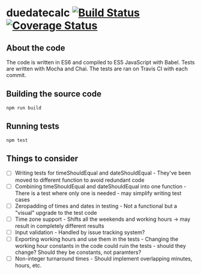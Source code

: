 # duedatecalc [![Build Status](https://travis-ci.org/vimtaai/duedatecalc.svg?branch=master)](https://travis-ci.org/vimtaai/duedatecalc)[![Coverage Status](https://coveralls.io/repos/github/vimtaai/duedatecalc/badge.svg?branch=master)](https://coveralls.io/github/vimtaai/duedatecalc?branch=master)


## About the code

The code is written in ES6 and compiled to ES5 JavaScript with Babel. Tests are written with Mocha and Chai. The tests are ran on Travis CI with each commit.

## Building the source code

```
npm run build
```

## Running tests

```
npm test
```

## Things to consider

- [ ] Writing tests for timeShouldEqual and dateShouldEqual - They've been moved to different function to avoid redundant code
- [ ] Combining timeShouldEqual and dateShouldEqual into one function -There is a test where only one is needed - may simplify writing test cases
- [ ] Zeropadding of times and dates in testing - Not a functional but a "visual" upgrade to the test code
- [ ] Time zone support - Shifts all the weekends and working hours -> may result in completely different results
- [ ] Input validation - Handled by issue tracking system?
- [ ] Exporting working hours and use them in the tests - Changing the working hour constants in the code could ruin the tests - should they change? Should they be constants, not paramters?
- [ ] Non-integer turnaround times - Should implement overlapping minutes, hours, etc.